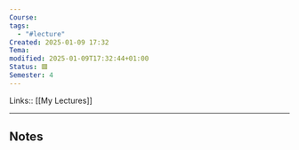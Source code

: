 ```yaml
---
Course: 
tags:
  - "#lecture"
Created: 2025-01-09 17:32
Tema: 
modified: 2025-01-09T17:32:44+01:00
Status: 🟥
Semester: 4
---
```

Links:: [[My Lectures]]
___
## Notes

